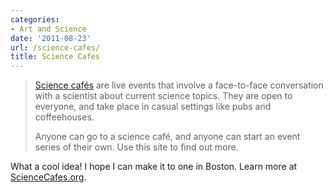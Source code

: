 ```yaml
---
categories:
- Art and Science
date: '2011-08-23'
url: /science-cafes/
title: Science Cafes
---
```


<blockquote><a href="http://www.sciencecafes.org/">Science cafés</a> are live events that involve a face-to-face conversation with a scientist about current science topics. They are open to everyone, and take place in casual settings like pubs and coffeehouses.

Anyone can go to a science café, and anyone can start an event series of their own. Use this site to find out more.</blockquote>

What a cool idea! I hope I can make it to one in Boston. Learn more at <a href="http://www.sciencecafes.org/">ScienceCafes.org</a>.